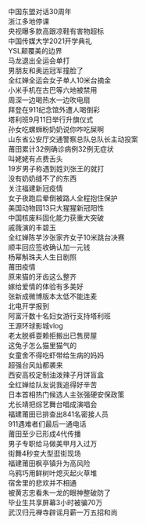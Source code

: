 中国东盟对话30周年  
浙江多地停课  
央视曝多款高跟凉鞋有害物超标  
中国传媒大学2021开学典礼  
YSL颠覆美的边界  
马龙退出全运会单打  
男朋友和奥运冠军撞脸了  
全红婵全运会女子单人10米台摘金  
小米手机在古巴等六地被禁用  
周深一边喝热水一边吹电扇  
拜登在911纪念馆外遭人喝倒彩  
塔利班9月11日举行升旗仪式  
孙女吃螺蛳粉奶奶说你咋吃屎啊  
山东省公安厅交通警察总队总队长主动投案  
莆田累计32例确诊病例32例无症状  
叫姥姥有点费舌头  
19岁男子称遇到姓刘张王的就打  
没有奶奶缝不了的东西  
关注福建新冠疫情  
女子夜跑后晕倒被路人全程抱住保护  
美国动物园13只大猩猩新冠阳性  
中国核废料固化能力获重大突破  
戚薇演的丰碧玉  
全红婵陈芋汐张家齐女子10米跳台决赛  
顺丰回应签收确认加一元钱  
杨幂斛珠夫人生日剧照  
莆田疫情  
原来猫的牙齿这么整齐  
嫁给爱情的体验有多美好  
张新成微博版本太低不能连麦  
北电开学报到  
阿富汗数十名妇女游行支持塔利班  
王源环球影城vlog  
老太脱裤耍赖拒搬出已售房屋  
这兔子怎么猫里猫气的  
女童舍不得吃虾带给生病的妈妈  
超强台风灿都袭来  
西安高校定制油泼辣子月饼盲盒  
全红婵给队友说我追得好辛苦  
日本首相热门候选人主张强硬安保政策  
尤长靖把综艺舞台唱成演唱会  
福建莆田已排查出841名密接人员  
911遇难者们最后一通电话  
莆田至少已形成4代传播  
男子专职给马做美甲月入过万  
街舞4秒变大型逛街现场  
福建莆田枫亭镇升为高风险  
乌鸦巧用鲜树叶熄灭起火草堆  
宿舍里的悲欢并不相通  
被黄志忠看朱一龙的眼神整破防了  
毕业生共享屏幕3小时被骗70万  
武汉归元禅寺辟谣月薪一万五招和尚  
